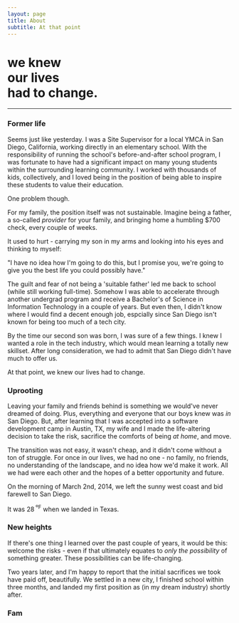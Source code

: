 ```yaml
---
layout: page
title: About
subtitle: At that point
---
```

<h1 class="home--subtitle text--bold">we knew<br>our lives<br> had to change.</h1>
<hr class="divider--gray">

### Former life

Seems just like yesterday. I was a Site Supervisor for a local YMCA in San Diego, California, working directly in an elementary school. With the responsibility of running the school's before-and-after school program, I was fortunate to have had a significant impact on many young students within the surrounding learning community. I worked with thousands of kids, collectively, and I loved being in the position of being able to inspire these students to value their education.

One problem though.

For my family, the position itself was not sustainable. Imagine being a father, a so-called _provider_ for your family, and bringing home a humbling $700 check, every couple of weeks.

It used to hurt - carrying my son in my arms and looking into his eyes and thinking to myself:

<p class="text--quote">"I have no idea how I'm going to do this, but I promise you, we're going to give you the best life you could possibly have."</p>

The guilt and fear of not being a 'suitable father' led me back to school (while still working full-time). Somehow I was able to accelerate through another undergrad program and receive a Bachelor's of Science in Information Technology in a couple of years. But even then, I didn't know where I would find a decent enough job, espcially since San Diego isn't known for being too much of a tech city.

By the time our second son was born, I was sure of a few things. I knew I wanted a role in the tech industry, which would mean learning a totally new skillset. After long consideration, we had to admit that San Diego didn't have much to offer us.

At that point, we knew our lives had to change.

### Uprooting

Leaving your family and friends behind is something we would've never dreamed of doing. Plus, everything and everyone that our boys knew was _in_ San Diego. But, after learning that I was accepted into a software development camp in Austin, TX, my wife and I made the life-altering decision to take the risk, sacrifice the comforts of being _at home_, and move.

The transition was not easy, it wasn't cheap, and it didn't come without a ton of struggle. For once in our lives, we had no one - no family, no friends, no understanding of the landscape, and no idea how we'd make it work. All we had were each other and the hopes of a better opportunity and future. 

On the morning of March 2nd, 2014, we left the sunny west coast and bid farewell to San Diego.

It was 28<sup> ºF</sup> when we landed in Texas.

### New heights

If there's one thing I learned over the past couple of years, it would be this: welcome the risks - even if that ultimately equates to _only the possibility_ of something greater. These possibilities can be life-changing.

Two years later, and I'm happy to report that the initial sacrifices we took have paid off, beautifully. We settled in a new city, I finished school within three months, and landed my first position as (in my dream industry) shortly after. 

### Fam
